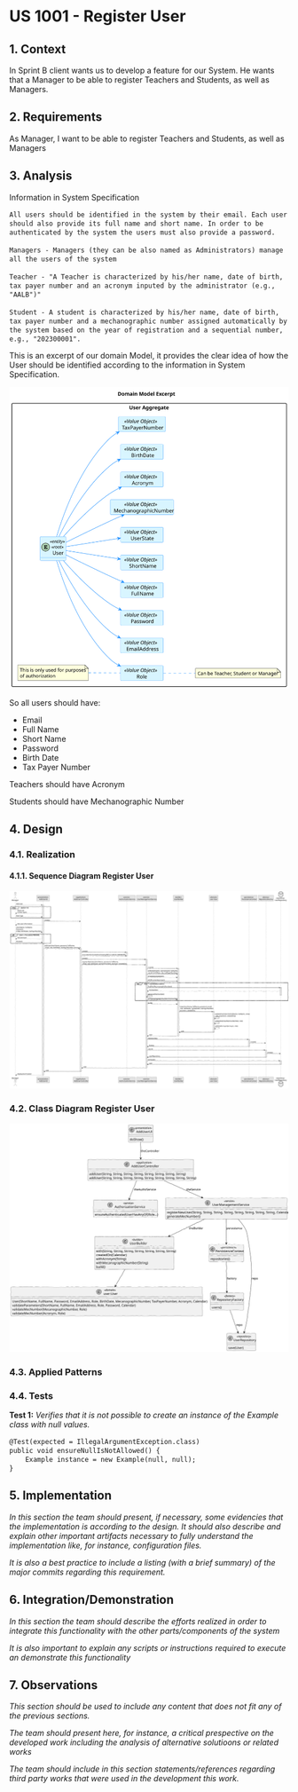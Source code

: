 # US 1001 - Register User

## 1. Context

In Sprint B client wants us to develop a feature for our System. He wants that a Manager to be able to register Teachers and Students, as well as Managers.

## 2. Requirements

As Manager, I want to be able to register Teachers and Students, as well as Managers

## 3. Analysis
Information in System Specification

	All users should be identified in the system by their email. Each user should also provide its full name and short name. In order to be authenticated by the system the users must also provide a password.

	Managers - Managers (they can be also named as Administrators) manage all the users of the system

	Teacher - "A Teacher is characterized by his/her name, date of birth, tax payer number and an acronym inputed by the administrator (e.g., "AALB")"

	Student - A student is characterized by his/her name, date of birth, tax payer number and a mechanographic number assigned automatically by the system based on the year of registration and a sequential number, e.g., "202300001".

This is an excerpt of our domain Model, it provides the clear idea of how the User should be identified according to the information in System Specification.

![Domain Model Excerpt](Analysis/DomainModelExcerpt.svg)

So all users should have:
- Email
- Full Name
- Short Name
- Password
- Birth Date
- Tax Payer Number

Teachers should have Acronym

Students should have Mechanographic Number

## 4. Design

### 4.1. Realization

#### 4.1.1. Sequence Diagram Register User

![Register User SD](SD/RegisterUser-SD.svg)

### 4.2. Class Diagram Register User

![a class diagram](CD/RegisterUser-CD.svg)

### 4.3. Applied Patterns

### 4.4. Tests

**Test 1:** *Verifies that it is not possible to create an instance of the Example class with null values.*

```
@Test(expected = IllegalArgumentException.class)
public void ensureNullIsNotAllowed() {
	Example instance = new Example(null, null);
}
````

## 5. Implementation

*In this section the team should present, if necessary, some evidencies that the implementation is according to the design. It should also describe and explain other important artifacts necessary to fully understand the implementation like, for instance, configuration files.*

*It is also a best practice to include a listing (with a brief summary) of the major commits regarding this requirement.*

## 6. Integration/Demonstration

*In this section the team should describe the efforts realized in order to integrate this functionality with the other parts/components of the system*

*It is also important to explain any scripts or instructions required to execute an demonstrate this functionality*

## 7. Observations

*This section should be used to include any content that does not fit any of the previous sections.*

*The team should present here, for instance, a critical prespective on the developed work including the analysis of alternative solutioons or related works*

*The team should include in this section statements/references regarding third party works that were used in the development this work.*